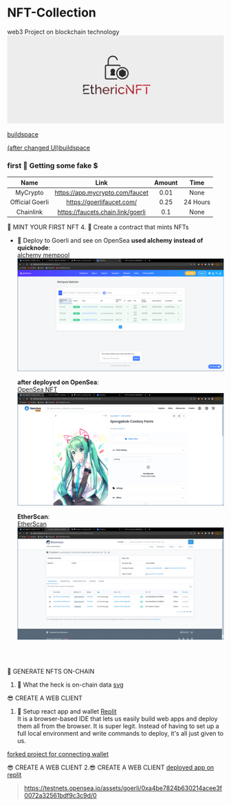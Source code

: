 # NFT-Collection
web3 Project on blockchain technology 
![](/Images/EthericNFT.png)



 <a href="https://buildspace.so/p/mint-nft-collection/lessons/get-local-environment-running" target="_blank">buildspace</a> 
 
  <a href="https://buildspace.so/p/mint-nft-collection/lessons/what-is-onchain-data" target="_blank">(after changed UI)buildspace</a>
  
  
  <h3> first 🤑 Getting some fake $ </h3>
  
  
| Name               | Link                                       | Amount    | Time     |
|       :----:       |                   :----:                   |   :----:  |  :----:  |
| MyCrypto           |<a>	https://app.mycrypto.com/faucet </a>    | 	0.01     | None     |
| Official Goerli    | <a>	https://goerlifaucet.com/</a>          | 0.25      | 24 Hours |
| Chainlink          | <a>	https://faucets.chain.link/goerli</a>  |	0.1       |  	None   |


 
 
 
🦊 MINT YOUR FIRST NFT
4. 💎 Create a contract that mints NFTs
   - 🎉 Deploy to Goerli and see on OpenSea
        **used alchemy instead of quicknode**:<br>
        <a href="https://dashboard.alchemy.com/mempool">alchemy mempool</a><br>
         ![](./READMEImage/Mempool%20alchemy.png)

        **after deployed on OpenSea**:<br>
         <a href="https://testnets.opensea.io/assets/goerli/0xc95E90Be2173120F9DF0604Bc24BC79D6B15FC38/0">OpenSea NFT</a><br>
         ![](./READMEImage/opensea.png)


       **EtherScan**:<br>
         <a href="https://goerli.etherscan.io/address/0xc95e90be2173120f9df0604bc24bc79d6b15fc38">EtherScan</a><br>
         ![](./READMEImage/etherscan.png)
<br>
<br>


👑 GENERATE NFTS ON-CHAIN
1. 🎨 What the heck is on-chain data
 <a href="https://developer.mozilla.org/en-US/docs/Web/SVG/Tutorial?utm_source=buildspace.so&utm_medium=buildspace_project">svg</a><br>
 
 
 
 😎 CREATE A WEB CLIENT
 1. 👾 Setup react app and wallet
    <a href="https://replit.com/">Replit</a><br>
    It is a browser-based IDE that lets us easily build web apps and deploy them all from the browser. It is super legit. Instead of having to set up a      full local environment and write commands to deploy, it's all just given to us.


 <a href="https://replit.com/@MitalSapkale/nft-starter-project-forked#src/App.jsx">forked project for connecting wallet</a><br>

 
😎 CREATE A WEB CLIENT
   2.😎 CREATE A WEB CLIENT
 <a href="https://nft-starter-project-forked.mitalsapkale.repl.co/">deployed app on replit</a><br>
 
 
 
 
 > https://testnets.opensea.io/assets/goerli/0xa4be7824b630214acee3f0072a32561bdf9c3c9d/0
 
 

